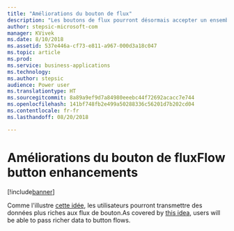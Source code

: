 ```yaml
---
title: "Améliorations du bouton de flux"
description: "Les boutons de flux pourront désormais accepter un ensemble d'entrées plus étendu, un champ numérique ou des cases à cocher, par exemple."
author: stepsic-microsoft-com
manager: KVivek
ms.date: 8/10/2018
ms.assetid: 537e446a-cf73-e811-a967-000d3a18c047
ms.topic: article
ms.prod: 
ms.service: business-applications
ms.technology: 
ms.author: stepsic
audience: Power user
ms.translationtype: HT
ms.sourcegitcommit: 8a89a9ef9d7a84980eeebc44f72692acacc7e744
ms.openlocfilehash: 141bf748fb2e499a50288336c56201d7b202cd04
ms.contentlocale: fr-fr
ms.lasthandoff: 08/20/2018

---
```

# <a name="flow-button-enhancements"></a><span data-ttu-id="45d2a-103">Améliorations du bouton de flux</span><span class="sxs-lookup"><span data-stu-id="45d2a-103">Flow button enhancements</span></span>


[!include[banner](../../includes/banner.md)]

<span data-ttu-id="45d2a-104">Comme l'illustre [cette idée](https://powerusers.microsoft.com/t5/Flow-Ideas/Create-multiple-input-types-for-buttons/idi-p/33695), les utilisateurs pourront transmettre des données plus riches aux flux de bouton.</span><span class="sxs-lookup"><span data-stu-id="45d2a-104">As covered by [this idea](https://powerusers.microsoft.com/t5/Flow-Ideas/Create-multiple-input-types-for-buttons/idi-p/33695), users will be able to pass richer data to button flows.</span></span>

